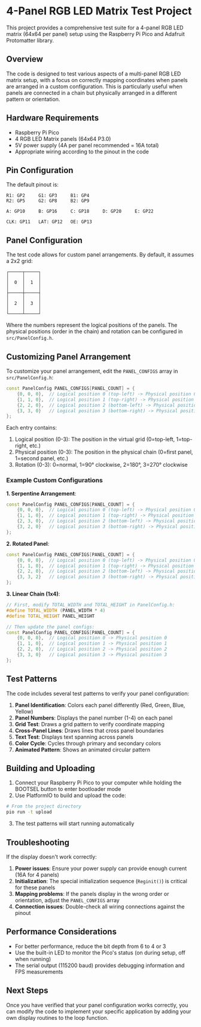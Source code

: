 # 4-Panel RGB LED Matrix Test Project

This project provides a comprehensive test suite for a 4-panel RGB LED matrix (64x64 per panel) setup using the Raspberry Pi Pico and Adafruit Protomatter library.

## Overview

The code is designed to test various aspects of a multi-panel RGB LED matrix setup, with a focus on correctly mapping coordinates when panels are arranged in a custom configuration. This is particularly useful when panels are connected in a chain but physically arranged in a different pattern or orientation.

## Hardware Requirements

- Raspberry Pi Pico
- 4 RGB LED Matrix panels (64x64 P3.0)
- 5V power supply (4A per panel recommended = 16A total)
- Appropriate wiring according to the pinout in the code

## Pin Configuration

The default pinout is:

```
R1: GP2     G1: GP3     B1: GP4
R2: GP5     G2: GP8     B2: GP9

A: GP10     B: GP16     C: GP18     D: GP20     E: GP22

CLK: GP11   LAT: GP12   OE: GP13
```

## Panel Configuration

The test code allows for custom panel arrangements. By default, it assumes a 2x2 grid:

```
┌─────┬─────┐
│     │     │
│  0  │  1  │
│     │     │
├─────┼─────┤
│     │     │
│  2  │  3  │
│     │     │
└─────┴─────┘
```

Where the numbers represent the logical positions of the panels. The physical positions (order in the chain) and rotation can be configured in `src/PanelConfig.h`.

## Customizing Panel Arrangement

To customize your panel arrangement, edit the `PANEL_CONFIGS` array in `src/PanelConfig.h`:

```cpp
const PanelConfig PANEL_CONFIGS[PANEL_COUNT] = {
    {0, 0, 0},  // Logical position 0 (top-left) -> Physical position 0, no rotation
    {1, 1, 0},  // Logical position 1 (top-right) -> Physical position 1, no rotation
    {2, 2, 0},  // Logical position 2 (bottom-left) -> Physical position 2, no rotation
    {3, 3, 0}   // Logical position 3 (bottom-right) -> Physical position 3, no rotation
};
```

Each entry contains:
1. Logical position (0-3): The position in the virtual grid (0=top-left, 1=top-right, etc.)
2. Physical position (0-3): The position in the physical chain (0=first panel, 1=second panel, etc.)
3. Rotation (0-3): 0=normal, 1=90° clockwise, 2=180°, 3=270° clockwise

### Example Custom Configurations

**1. Serpentine Arrangement**:
```cpp
const PanelConfig PANEL_CONFIGS[PANEL_COUNT] = {
    {0, 0, 0},  // Logical position 0 (top-left) -> Physical position 0
    {1, 1, 0},  // Logical position 1 (top-right) -> Physical position 1
    {2, 3, 0},  // Logical position 2 (bottom-left) -> Physical position 3
    {3, 2, 0}   // Logical position 3 (bottom-right) -> Physical position 2
};
```

**2. Rotated Panel**:
```cpp
const PanelConfig PANEL_CONFIGS[PANEL_COUNT] = {
    {0, 0, 0},  // Logical position 0 (top-left) -> Physical position 0, normal
    {1, 1, 0},  // Logical position 1 (top-right) -> Physical position 1, normal
    {2, 2, 0},  // Logical position 2 (bottom-left) -> Physical position 2, normal
    {3, 3, 2}   // Logical position 3 (bottom-right) -> Physical position 3, 180° rotation
};
```

**3. Linear Chain (1x4)**:
```cpp
// First, modify TOTAL_WIDTH and TOTAL_HEIGHT in PanelConfig.h:
#define TOTAL_WIDTH (PANEL_WIDTH * 4)
#define TOTAL_HEIGHT PANEL_HEIGHT

// Then update the panel configs:
const PanelConfig PANEL_CONFIGS[PANEL_COUNT] = {
    {0, 0, 0},  // Logical position 0 -> Physical position 0
    {1, 1, 0},  // Logical position 1 -> Physical position 1
    {2, 2, 0},  // Logical position 2 -> Physical position 2
    {3, 3, 0}   // Logical position 3 -> Physical position 3
};
```

## Test Patterns

The code includes several test patterns to verify your panel configuration:

1. **Panel Identification**: Colors each panel differently (Red, Green, Blue, Yellow)
2. **Panel Numbers**: Displays the panel number (1-4) on each panel
3. **Grid Test**: Draws a grid pattern to verify coordinate mapping
4. **Cross-Panel Lines**: Draws lines that cross panel boundaries
5. **Text Test**: Displays text spanning across panels
6. **Color Cycle**: Cycles through primary and secondary colors
7. **Animated Pattern**: Shows an animated circular pattern

## Building and Uploading

1. Connect your Raspberry Pi Pico to your computer while holding the BOOTSEL button to enter bootloader mode
2. Use PlatformIO to build and upload the code:

```bash
# From the project directory
pio run -t upload
```

3. The test patterns will start running automatically

## Troubleshooting

If the display doesn't work correctly:

1. **Power issues**: Ensure your power supply can provide enough current (16A for 4 panels)
2. **Initialization**: The special initialization sequence (`Reginit()`) is critical for these panels
3. **Mapping problems**: If the panels display in the wrong order or orientation, adjust the `PANEL_CONFIGS` array
4. **Connection issues**: Double-check all wiring connections against the pinout

## Performance Considerations

- For better performance, reduce the bit depth from 6 to 4 or 3
- Use the built-in LED to monitor the Pico's status (on during setup, off when running)
- The serial output (115200 baud) provides debugging information and FPS measurements

## Next Steps

Once you have verified that your panel configuration works correctly, you can modify the code to implement your specific application by adding your own display routines to the loop function.